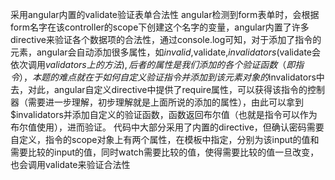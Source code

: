 采用angular内置的validate验证表单合法性
angular检测到form表单时，会根据form名字在该controller的scope下创建这个名字的变量，angular内置了许多directive来验证各个数据项的合法性，通过console.log可知，对于添加了指令的元素，angular会自动添加很多属性，如$invalid,$validate,$invalidators($validate会依次调用$validators上的方法),后者的属性是我们添加的各个验证函数（即指令），本题的难点就在于如何自定义验证指令并添加到该元素对象的$invalidators中去，对此，angular自定义directive中提供了require属性，可以获得该指令的控制器（需要进一步理解，初步理解就是上面所说的添加的属性），由此可以拿到$invalidators并添加自定义的验证函数，函数返回布尔值（也就是指令可以作为布尔值使用），进而验证。
代码中大部分采用了内置的directive，但确认密码需要自定义，指令的scope对象上有两个属性，在模板中指定，分别为该input的值和需要比较的input的值，同时watch需要比较的值，使得需要比较的值一旦改变，也会调用validate来验证合法性

